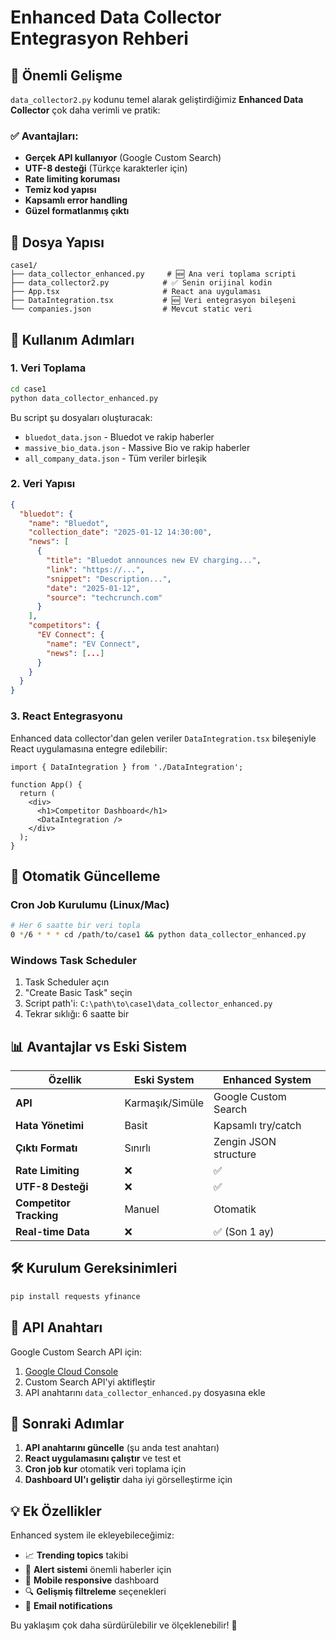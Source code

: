 # Enhanced Data Collector Entegrasyon Rehberi

## 🚀 Önemli Gelişme

`data_collector2.py` kodunu temel alarak geliştirdiğimiz **Enhanced Data Collector** çok daha verimli ve pratik:

### ✅ Avantajları:
- **Gerçek API kullanıyor** (Google Custom Search)
- **UTF-8 desteği** (Türkçe karakterler için)
- **Rate limiting koruması**
- **Temiz kod yapısı**
- **Kapsamlı error handling**
- **Güzel formatlanmış çıktı**

## 📁 Dosya Yapısı

```
case1/
├── data_collector_enhanced.py     # 🆕 Ana veri toplama scripti
├── data_collector2.py            # ✅ Senin orijinal kodin
├── App.tsx                       # React ana uygulaması
├── DataIntegration.tsx           # 🆕 Veri entegrasyon bileşeni
└── companies.json                # Mevcut static veri
```

## 🔧 Kullanım Adımları

### 1. Veri Toplama
```bash
cd case1
python data_collector_enhanced.py
```

Bu script şu dosyaları oluşturacak:
- `bluedot_data.json` - Bluedot ve rakip haberler
- `massive_bio_data.json` - Massive Bio ve rakip haberler  
- `all_company_data.json` - Tüm veriler birleşik

### 2. Veri Yapısı
```json
{
  "bluedot": {
    "name": "Bluedot",
    "collection_date": "2025-01-12 14:30:00",
    "news": [
      {
        "title": "Bluedot announces new EV charging...",
        "link": "https://...",
        "snippet": "Description...",
        "date": "2025-01-12",
        "source": "techcrunch.com"
      }
    ],
    "competitors": {
      "EV Connect": {
        "name": "EV Connect",
        "news": [...]
      }
    }
  }
}
```

### 3. React Entegrasyonu

Enhanced data collector'dan gelen veriler `DataIntegration.tsx` bileşeniyle React uygulamasına entegre edilebilir:

```tsx
import { DataIntegration } from './DataIntegration';

function App() {
  return (
    <div>
      <h1>Competitor Dashboard</h1>
      <DataIntegration />
    </div>
  );
}
```

## 🔄 Otomatik Güncelleme

### Cron Job Kurulumu (Linux/Mac)
```bash
# Her 6 saatte bir veri topla
0 */6 * * * cd /path/to/case1 && python data_collector_enhanced.py
```

### Windows Task Scheduler
1. Task Scheduler açın
2. "Create Basic Task" seçin
3. Script path'i: `C:\path\to\case1\data_collector_enhanced.py`
4. Tekrar sıklığı: 6 saatte bir

## 📊 Avantajlar vs Eski Sistem

| Özellik | Eski System | Enhanced System |
|---------|-------------|-----------------|
| **API** | Karmaşık/Simüle | Google Custom Search |
| **Hata Yönetimi** | Basit | Kapsamlı try/catch |
| **Çıktı Formatı** | Sınırlı | Zengin JSON structure |
| **Rate Limiting** | ❌ | ✅ |
| **UTF-8 Desteği** | ❌ | ✅ |
| **Competitor Tracking** | Manuel | Otomatik |
| **Real-time Data** | ❌ | ✅ (Son 1 ay) |

## 🛠️ Kurulum Gereksinimleri

```bash
pip install requests yfinance
```

## 🔑 API Anahtarı

Google Custom Search API için:
1. [Google Cloud Console](https://console.cloud.google.com/)
2. Custom Search API'yi aktifleştir
3. API anahtarını `data_collector_enhanced.py` dosyasına ekle

## 🎯 Sonraki Adımlar

1. **API anahtarını güncelle** (şu anda test anahtarı)
2. **React uygulamasını çalıştır** ve test et
3. **Cron job kur** otomatik veri toplama için
4. **Dashboard UI'ı geliştir** daha iyi görselleştirme için

## 💡 Ek Özellikler

Enhanced system ile ekleyebileceğimiz:
- 📈 **Trending topics** takibi
- 🔔 **Alert sistemi** önemli haberler için
- 📱 **Mobile responsive** dashboard
- 🔍 **Gelişmiş filtreleme** seçenekleri
- 📧 **Email notifications** 

Bu yaklaşım çok daha sürdürülebilir ve ölçeklenebilir! 🚀 